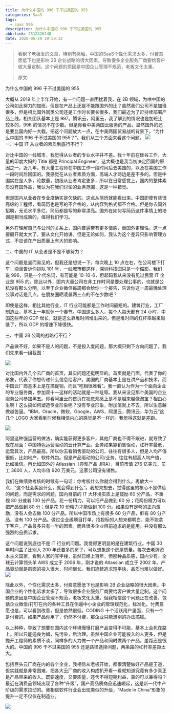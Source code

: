 ```yaml
---
title: 为什么中国的 996 干不过美国的 955
categories: SaaS
tags:
  - saas 996
description: 为什么中国的 996 干不过美国的 955
abbrlink: 2512426148
date: 2020-05-29 19:50:32
---
```

>看到了老板发的文章，特别有感触，中国的SaaS个性化需求太多，付费意愿低下也是影响 2B 企业战略的很大因素。导致很多企业服务厂商要给客户做大量定制。这个问题的原因是中国企业管理不规范，老板文化太重。

> 原文:  

为什么中国的 996 干不过美国的 955

大概从 2019 年上半年开始，有一个问题一直困扰着我，在 2B 领域，为啥中国的公司如此努力的加班，但是在产品上还是不能跟国外的比？虽然我们公司不是加班很多，但是相比国外同类公司还是工作时长要长很多，我们最近为了赶持续部署产品上线，相关团队基本上是 997。腾讯云，阿里云，我了解到的情况也是加班比较多的，996 的情况不在少数。但是你看中美两国云服务的产品，显然国外的还是要比国内好一大截。把这个问题放大一点，在中美两国贸易战的背景下，“为什么中国的 996 干不过美国的 955？”。我们从三个方面来看这个问题。
![](https://cdn.jsdelivr.net/gh/logerror/logerror.github.io@master/blog_resources/page/image/996/img.png)  
一、中国 IT 从业者的素质到底行不行？

对比中国的一线城市，我觉得从业者的专业水平并不差。我十年前在硅谷工作，大量的印度大妈的 Title 都是 Principal Engineer，这大概也是我当初决定回国的原因之一。近几年，有大量工程师在中国工作一段时间后去美国的，以及在美国工作一段时间后回国的。我感觉在从业者素质方面，高端人才两边是差不多的。但是中国实在是人多，论数量，初级从业者肯定更多，所以在日常感觉上，国内的整体素质没有国外高，我认为在我们讨论的业务范围，这是一种错觉。

但是国内从业者在专业度确实是欠缺的。这点从简历就能看出来。中国即使有些很高级的工程师，看简历也是写的不合格的，从内容到格式都不合格。但是你去国外招聘，无论水平多烂，简历都是写的非常漂亮。国外在如何写简历这件事情上的培训是相当成熟的，值得我们学习。

另外在理解自己与公司的关系上，国内普遍带有更多情感，而国外更理性。这一点要展开就太大了，要从文化开始讲。但是无论如何，我认为这个差异只影响管理方式，不应该在产出质量上有大的影响。

二、中国的 IT 从业者是不是不够努力？

这个问题是显而易见的，但我还是想说一下。每次晚上 10 点左右，在公司楼下打车，滴滴告诉你排队 101 号，一线城市都这样，深圳科技园只是一个缩影。我们说 996，只是一个代名词，有可能是 10-10-6，但起码我从来没有见过民营 IT 企业是 955 的。除此以外，国内大量公司在非工作时间是要处理公事的，也就是公私没有那么分明。以至于企业微信每周都会给你一个报告，告诉你这一周最晚处理公事对话是几点。在朋友圈晒凌晨两三点的不在少数吧？

即使是这样，相比其他行业，IT 行业可能都是工作时间最短的。建筑行业，工厂制造业，基本上一年就休一个春节。中国这么多人，每个人每天都有 24 小时，中国这些年的 GDP 增长，就是这么靠堆时间堆出来的。但是堆时间的杠杆率越来越低了，所以 GDP 的增速下降很快。

三、中国 2B 公司的战略行不行？

产品做不好，如果不是人的问题，不是投入度问题，那大概只剩下方向问题了。我们先来看一组截图：

![](https://cdn.jsdelivr.net/gh/logerror/logerror.github.io@master/blog_resources/page/image/996/img_1.png)

对比国内外几个云厂商的首页，其实问题还挺明显的。首页就是门面，代表了你的形象，代表了你想传递什么信息给客户。美国的厂商基本上是在讲产品和技术，而中国云厂商基本上是在搞促销，而且“吃相很难看”。我一直认为作为一个面向企业的专业服务商，参加双十一这样的活动就是一种耻辱。我从来没见那个美国的企业服务公司参加黑五。你看阿里云的首页在视觉观感上是不是越来越像淘宝？相由心生啊！这么搞如何塑造专业形象呢？没有专业形象，附加值就上不去，所以生意越做越苦逼。“IBM，Oracle，微软，Google，AWS，阿里云，腾讯云，华为云”这几个 LOGO 大家看到时候我相信内心的感觉是不一样的。我觉得这就是差距。

![](https://cdn.jsdelivr.net/gh/logerror/logerror.github.io@master/blog_resources/page/image/996/img_3.png)

阿里这种强运营的做法，确实能获得更多客户，其他厂商也不得不跟进，就导致了现在局面：中国特色运营驱动的云计算产业。业务如果靠销售驱动，杠杆率最低，运营其次，产品最高。所以你去看销售驱动的公司，往往有很多人，但是人均产值很低，比如地产，软件外包。但是产品驱动的公司/业务，往往有超高人均产值，比如微信。再比如国外的 Atlassian（典型产品 JIRA），目前市值 276 亿美元，员工 3600 人，人均市值 920 万美元。这家公司没有销售。

我们在做绩效考核的时候有一句话：你考核什么你就会得到什么。再放大一点，“这个社会奖励什么，就会得到什么”。我想来想去，觉得这里的核心不是供给的问题，而是需求的问题。国内目前的 IT 大环境实质上是鼓励 60 分产品，不重视 80 分或者 100 分产品。花一份精力，可以把产品做到 60 分；花两份精力可以把产品做到 80 分；但是花 10 份精力才能做到 100 分。如果没有足够的正向激励，没有人会去做 100 分产品。所以中国市场上有很多 60 分产品，鲜有 80 分产品，没有 100 分产品。做过企业级项目打单，招投标的人想来都明白，能不能拿下客户，产品最多只有一半的因素。而且很多企业目前追求的是能用，并没有那么强烈的品质诉求。

这个问题说到底也不是 IT 行业的问题。我觉得更明显的是在建筑行业。中国 30 年时间盖了比别人 200 年还要多的房子，可以想象这个房屋质量。每次去老牌资本主义国家，看到人家的写字楼，虽然已经上百年，但那种品质感，国内少有。全球云计算领头羊 AWS 成立于 2006 年，刚才说的 Atlassian 成立于 2002 年。产品驱动就是前面的投入很大，时间很长。我们追赶追求短平快，品质也难以做好。
![](https://cdn.jsdelivr.net/gh/logerror/logerror.github.io@master/blog_resources/page/image/996/img_2.png)

除此以外，个性化需求太多，付费意愿低下也是影响 2B 企业战略的很大因素。中国企业的个性化诉求太多了，导致很多企业服务厂商要给客户做大量定制。这个问题的原因是中国企业管理不规范，老板文化太重。但我相信这个问题正在改善，包括企业微信/钉钉在内的各种工具在倒逼中小企业的管理规范化，标准化。付费意愿也是，可以看到改善，但是依然很低。CODING 十个活跃用户里面，只有一个是付费的。如果产品你用了，仍然不付费，那企业只能想别的办法搞钱。

以上种种，导致了想要在国内这个环境慢慢打磨产品变得不可能，基本上会死在路上。所以只能逼良为娼，先污染，后治理。虽然中国企业可能投入的人更多，但是抛开工程师的素质不谈，同样多的人力做一个产品和同时做两个产品，差距还是很大的。中国的 996 干不过美国的 955 还是路径选择问题，两条路的杠杆率差距太大。

包括巨头云厂商在内的各个企业，我相信从老板开始，都很清楚做好产品是王道，但实践就是非常困难，把各大云厂商的收入构成扒开看一看就知道究竟有多少真正是产品带来的收入。既要速度，又要质量，还舍不得短期利益，真的可以兼得吗？最近在消费品领域出现了各种“升级”，国产高品质商品迅速崛起，这是新一代中产阶级的需求拉动的。我相信软件行业会出现类似的升级，“Made in China”形象的提升一定不仅仅在制造业。

![](https://cdn.jsdelivr.net/gh/logerror/logerror.github.io@master/blog_resources/page/image/996/img_4.png)



